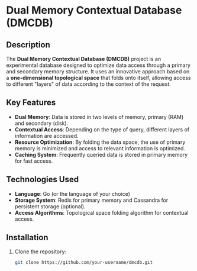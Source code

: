 # Dual Memory Contextual Database (DMCDB)

## Description
The **Dual Memory Contextual Database (DMCDB)** project is an experimental database designed to optimize data access through a primary and secondary memory structure. It uses an innovative approach based on a **one-dimensional topological space** that folds onto itself, allowing access to different "layers" of data according to the context of the request.

## Key Features
- **Dual Memory**: Data is stored in two levels of memory, primary (RAM) and secondary (disk).
- **Contextual Access**: Depending on the type of query, different layers of information are accessed.
- **Resource Optimization**: By folding the data space, the use of primary memory is minimized and access to relevant information is optimized.
- **Caching System**: Frequently queried data is stored in primary memory for fast access.

## Technologies Used
- **Language**: Go (or the language of your choice)
- **Storage System**: Redis for primary memory and Cassandra for persistent storage (optional).
- **Access Algorithms**: Topological space folding algorithm for contextual access.

## Installation
1. Clone the repository:
   ```bash
   git clone https://github.com/your-username/dmcdb.git
